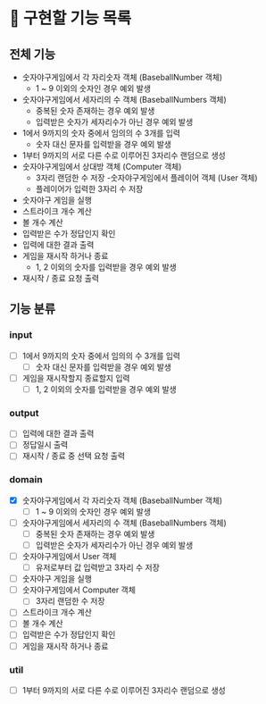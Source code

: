 # 🎯 구현할 기능 목록

## 전체 기능
- 숫자야구게임에서 각 자리숫자 객체 (BaseballNumber 객체) ️
    - 1 ~ 9 이외의 숫자인 경우 예외 발생 
- 숫자야구게임에서 세자리의 수 객체 (BaseballNumbers 객체)️
    - 중복된 숫자 존재하는 경우 예외 발생 
    - 입력받은 숫자가 세자리수가 아닌 경우 예외 발생 
- 1에서 9까지의 숫자 중에서 임의의 수 3개를 입력 
    - 숫자 대신 문자를 입력받을 경우 예외 발생
- 1부터 9까지의 서로 다른 수로 이루어진 3자리수 랜덤으로 생성
- 숫자야구게임에서 상대방 객체 (Computer 객체)
  - 3자리 랜덤한 수 저장
-숫자야구게임에서 플레이어 객체 (User 객체)
  - 플레이어가 입력한 3자리 수 저장
- 숫자야구 게임을 실행
- 스트라이크 개수 계산
- 볼 개수 계산
- 입력받은 수가 정답인지 확인
- 입력에 대한 결과 출력
- 게임을 재시작 하거나 종료
    - 1, 2 이외의 숫자를 입력받을 경우 예외 발생
- 재시작 / 종료 요청 출력

## 기능 분류

### input
- [ ] 1에서 9까지의 숫자 중에서 임의의 수 3개를 입력
  - [ ] 숫자 대신 문자를 입력받을 경우 예외 발생
- [ ] 게임을 재시작할지 종료할지 입력
  - [ ] 1, 2 이외의 숫자를 입력받을 경우 예외 발생

### output
- [ ] 입력에 대한 결과 출력
- [ ] 정답일시 출력
- [ ] 재시작 / 종료 중 선택 요청 출력

### domain
- [X] 숫자야구게임에서 각 자리숫자 객체 (BaseballNumber 객체)
    - [ ] 1 ~ 9 이외의 숫자인 경우 예외 발생
- [ ] 숫자야구게임에서 세자리의 수 객체 (BaseballNumbers 객체)️
  - [ ] 중복된 숫자 존재하는 경우 예외 발생
  - [ ] 입력받은 숫자가 세자리수가 아닌 경우 예외 발생 
- [ ] 숫자야구게임에서 User 객체
  - [ ] 유저로부터 값 입력받고 3자리 수 저장 
- [ ] 숫자야구 게임을 실행
- [ ] 숫자야구게임에서 Computer 객체
  - [ ] 3자리 랜덤한 수 저장
- [ ] 스트라이크 개수 계산
- [ ] 볼 개수 계산
- [ ] 입력받은 수가 정답인지 확인
- [ ] 게임을 재시작 하거나 종료

### util
- [ ] 1부터 9까지의 서로 다른 수로 이루어진 3자리수 랜덤으로 생성